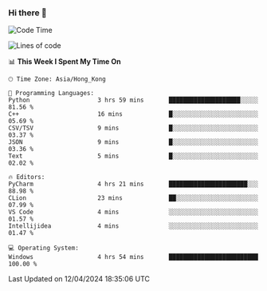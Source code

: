 ### Hi there 👋

<!--
**RoiexLee/RoiexLee** is a ✨ _special_ ✨ repository because its `README.md` (this file) appears on your GitHub profile.

Here are some ideas to get you started:

- 🔭 I’m currently working on ...
- 🌱 I’m currently learning ...
- 👯 I’m looking to collaborate on ...
- 🤔 I’m looking for help with ...
- 💬 Ask me about ...
- 📫 How to reach me: ...
- 😄 Pronouns: ...
- ⚡ Fun fact: ...
-->

<!--START_SECTION:waka-->
![Code Time](http://img.shields.io/badge/Code%20Time-488%20hrs%2051%20mins-blue)

![Lines of code](https://img.shields.io/badge/From%20Hello%20World%20I%27ve%20Written-37.3%20thousand%20lines%20of%20code-blue)

📊 **This Week I Spent My Time On** 

```text
🕑︎ Time Zone: Asia/Hong_Kong

💬 Programming Languages: 
Python                   3 hrs 59 mins       ████████████████████░░░░░   81.56 % 
C++                      16 mins             █░░░░░░░░░░░░░░░░░░░░░░░░   05.69 % 
CSV/TSV                  9 mins              █░░░░░░░░░░░░░░░░░░░░░░░░   03.37 % 
JSON                     9 mins              █░░░░░░░░░░░░░░░░░░░░░░░░   03.36 % 
Text                     5 mins              █░░░░░░░░░░░░░░░░░░░░░░░░   02.02 % 

🔥 Editors: 
PyCharm                  4 hrs 21 mins       ██████████████████████░░░   88.98 % 
CLion                    23 mins             ██░░░░░░░░░░░░░░░░░░░░░░░   07.99 % 
VS Code                  4 mins              ░░░░░░░░░░░░░░░░░░░░░░░░░   01.57 % 
Intellijidea             4 mins              ░░░░░░░░░░░░░░░░░░░░░░░░░   01.47 % 

💻 Operating System: 
Windows                  4 hrs 54 mins       █████████████████████████   100.00 % 
```


 Last Updated on 12/04/2024 18:35:06 UTC
<!--END_SECTION:waka-->

